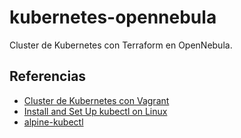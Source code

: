 # kubernetes-opennebula

Cluster de Kubernetes con Terraform en OpenNebula.

## Referencias

- [Cluster de Kubernetes con Vagrant](https://github.com/ijaureguialzo/vagrant-kubernetes)
- [Install and Set Up kubectl on Linux](https://kubernetes.io/docs/tasks/tools/install-kubectl-linux/)
- [alpine-kubectl](https://github.com/wayarmy/alpine-kubectl/blob/master/1.8.0/Dockerfile)
